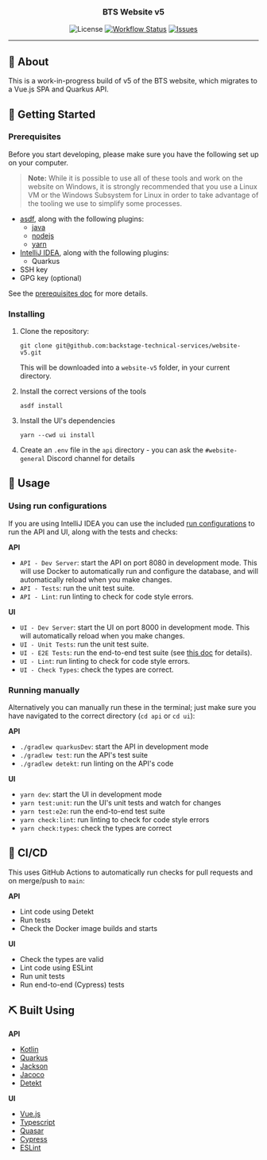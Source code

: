 <div align="center">

### BTS Website v5

![License](https://img.shields.io/github/license/backstage-technical-services/website-v5?style=flat-square)
[![Workflow Status](https://img.shields.io/github/actions/workflow/status/backstage-technical-services/website-v5/build.yml?branch=main&style=flat-square)](https://github.com/backstage-technical-services/website-v5/actions/workflows/api.yml)
[![Issues](https://img.shields.io/github/issues/backstage-technical-services/website-v5?style=flat-square)](https://github.com/backstage-technical-services/website-v5/issues)

---
</div>

## 🧐 About

This is a work-in-progress build of v5 of the BTS website, which migrates to a Vue.js SPA and Quarkus API.

## 🏁 Getting Started

### Prerequisites

Before you start developing, please make sure you have the following set up on your computer.

> **Note:** While it is possible to use all of these tools and work on the website on Windows, it is strongly
> recommended that you use a Linux VM or the Windows Subsystem for Linux in order to take advantage of the tooling we
> use to simplify some processes.

- [asdf](https://asdf-vm.com/guide/getting-started.html), along with the following plugins:
  - [java](https://github.com/halcyon/asdf-java)
  - [nodejs](https://github.com/asdf-vm/asdf-nodejs)
  - [yarn](https://github.com/twuni/asdf-yarn)
- [IntelliJ IDEA](https://www.jetbrains.com/idea/download), along with the following plugins:
  - Quarkus
- SSH key
- GPG key (optional)

See the [prerequisites doc](docs/prerequisites.md) for more details.

### Installing

1. Clone the repository:

   ```shell
   git clone git@github.com:backstage-technical-services/website-v5.git
   ```
   
   This will be downloaded into a `website-v5` folder, in your current directory.

2. Install the correct versions of the tools

   ```shell
   asdf install
   ```

3. Install the UI's dependencies

   ```shell
   yarn --cwd ui install
   ```
   
4. Create an `.env` file in the `api` directory - you can ask the `#website-general` Discord channel for details

## 🎈 Usage

### Using run configurations

If you are using IntelliJ IDEA you can use the included [run configurations][intellij-run-configs] to run the API and
UI, along with the tests and checks:

**API**
- `API - Dev Server`: start the API on port 8080 in development mode. This will use Docker to automatically run and
  configure the database, and will automatically reload when you make changes.
- `API - Tests`: run the unit test suite.
- `API - Lint`: run linting to check for code style errors.

**UI**
- `UI - Dev Server`: start the UI on port 8000 in development mode. This will automatically reload when you make
  changes.
- `UI - Unit Tests`: run the unit test suite.
- `UI - E2E Tests`: run the end-to-end test suite (see [this doc][cypress-app] for details).
- `UI - Lint`: run linting to check for code style errors.
- `UI - Check Types`: check the types are correct.

### Running manually

Alternatively you can manually run these in the terminal; just make sure you have navigated to the correct
directory (`cd api` or `cd ui`):

**API**
- `./gradlew quarkusDev`: start the API in development mode
- `./gradlew test`: run the API's test suite
- `./gradlew detekt`: run linting on the API's code

**UI**
- `yarn dev`: start the UI in development mode
- `yarn test:unit`: run the UI's unit tests and watch for changes
- `yarn test:e2e`: run the end-to-end test suite
- `yarn check:lint`: run linting to check for code style errors
- `yarn check:types`: check the types are correct

## 🚀 CI/CD

This uses GitHub Actions to automatically run checks for pull requests and on merge/push to `main`:

**API**
- Lint code using Detekt
- Run tests
- Check the Docker image builds and starts

**UI**
- Check the types are valid
- Lint code using ESLint
- Run unit tests
- Run end-to-end (Cypress) tests

## ⛏️ Built Using

**API**
- [Kotlin](https://kotlinlang.org/)
- [Quarkus](https://quarkus.io/)
- [Jackson](https://github.com/FasterXML/jackson)
- [Jacoco](https://www.jacoco.org/jacoco/)
- [Detekt](https://detekt.dev/)

**UI**
- [Vue.js](https://vuejs.org/)
- [Typescript](https://www.typescriptlang.org/)
- [Quasar](https://quasar.dev/)
- [Cypress](https://www.cypress.io/)
- [ESLint](https://eslint.org/)

[intellij-run-configs]: https://www.jetbrains.com/help/idea/run-debug-configuration.html
[cypress-app]: https://docs.cypress.io/guides/core-concepts/cypress-app
